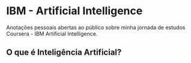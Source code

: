 # IBM - Artificial Intelligence

Anotações pessoais abertas ao público sobre minha jornada de estudos Coursera - IBM Artificial Intelligence.

## O que é Inteligência Artificial?

